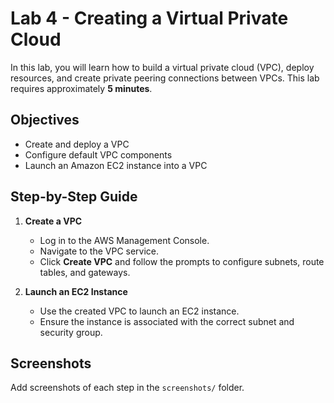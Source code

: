 # Lab 4 - Creating a Virtual Private Cloud

In this lab, you will learn how to build a virtual private cloud (VPC), deploy resources, and create private peering connections between VPCs. This lab requires approximately **5 minutes**.

## Objectives
- Create and deploy a VPC
- Configure default VPC components
- Launch an Amazon EC2 instance into a VPC

## Step-by-Step Guide

1. **Create a VPC**
   - Log in to the AWS Management Console.
   - Navigate to the VPC service.
   - Click **Create VPC** and follow the prompts to configure subnets, route tables, and gateways.

2. **Launch an EC2 Instance**
   - Use the created VPC to launch an EC2 instance.
   - Ensure the instance is associated with the correct subnet and security group.

## Screenshots
Add screenshots of each step in the `screenshots/` folder.
